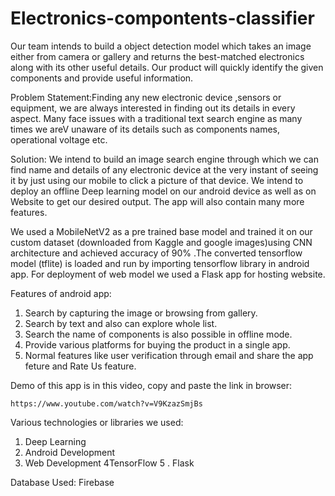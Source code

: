 # Electronics-compontents-classifier
Our team intends to build a object detection model which takes an image either from camera or gallery and returns the best-matched electronics along with its other useful details. Our product will quickly identify the given components and provide useful information.

Problem Statement:Finding any new electronic device ,sensors or equipment, we are always interested in finding out its details in every aspect. Many face issues with a traditional text search engine as many times we areV unaware of its details such as components names, operational voltage etc.

Solution:
We intend to build an image search engine through which we can find name and details of any electronic device at the very instant of seeing it by just using our mobile to 
click a picture of that device. We intend to deploy an offline Deep learning model on our android device as well as on Website to get our desired output. The app will also contain 
many more features.

We used a MobileNetV2 as a pre trained base model and trained it on our custom dataset (downloaded from Kaggle and google images)using CNN architecture and achieved accuracy of 90% .The converted tensorflow model (tflite) is loaded and run by importing tensorflow library in android app. For deployment of web model we used a Flask app for hosting website. 

Features of android app:

1. Search by capturing the image or browsing from gallery.
2. Search by text and also can explore whole list.
3. Search the name of components is also possible in offline mode.
4. Provide various platforms for buying the product in a single app.
5. Normal features like user verification through email and share the app feture and Rate Us feature.


Demo of this app is in this video, copy and paste the link in browser: 

    https://www.youtube.com/watch?v=V9KzazSmjBs


Various technologies or libraries we used:
1. Deep Learning
2. Android Development
3. Web Development
4TensorFlow
5   . Flask

Database Used: Firebase








